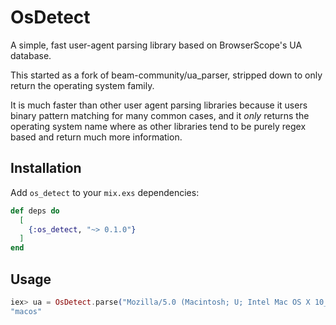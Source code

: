 # OsDetect

A simple, fast user-agent parsing library based on BrowserScope's UA database.

This started as a fork of beam-community/ua_parser, stripped down to only
return the operating system family.

It is much faster than other user agent parsing libraries because it users
binary pattern matching for many common cases, and it *only* returns the
operating system name where as other libraries tend to be purely regex based
and return much more information.

## Installation

Add `os_detect` to your `mix.exs` dependencies:

```elixir
def deps do
  [
    {:os_detect, "~> 0.1.0"}
  ]
end
```

## Usage

```elixir
iex> ua = OsDetect.parse("Mozilla/5.0 (Macintosh; U; Intel Mac OS X 10_5_7; en-us) AppleWebKit/530.17 (KHTML, like Gecko) Version/4.0 Safari/530.17 Skyfire/2.0")
"macos"
```
